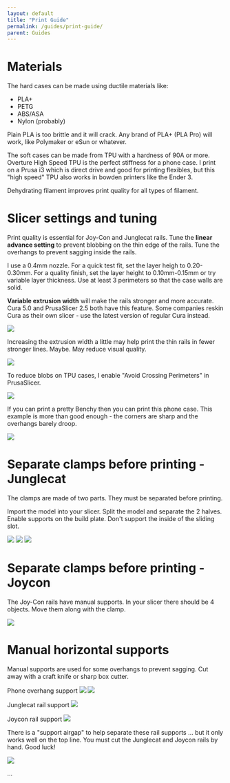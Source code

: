```yaml
---
layout: default
title: "Print Guide"
permalink: /guides/print-guide/
parent: Guides
---
```


# Materials

The hard cases can be made using ductile materials like:
 - PLA+
 - PETG
 - ABS/ASA
 - Nylon (probably)
 
Plain PLA is too brittle and it will crack. Any brand of PLA+ (PLA Pro) will work, like Polymaker or eSun or whatever.

The soft cases can be made from TPU with a hardness of 90A or more. Overture High Speed TPU is the perfect stiffness for a phone case. I print on a Prusa i3 which is direct drive and good for printing flexibles, but this "high speed" TPU also works in bowden printers like the Ender 3. 

Dehydrating filament improves print quality for all types of filament.

# Slicer settings and tuning

Print quality is essential for Joy-Con and Junglecat rails. Tune the **linear advance setting** to prevent blobbing on the thin edge of the rails. Tune the overhangs to prevent sagging inside the rails.

I use a 0.4mm nozzle. For a quick test fit, set the layer heigh to 0.20-0.30mm. For a quality finish, set the layer height to 0.10mm-0.15mm or try variable layer thickness. Use at least 3 perimeters so that the case walls are solid.

**Variable extrusion width** will make the rails stronger and more accurate. Cura 5.0 and PrusaSlicer 2.5 both have this feature. Some companies reskin Cura as their own slicer - use the latest version of regular Cura instead.

![](/images/print-guide/arachne.png)

Increasing the extrusion width a little may help print the thin rails in fewer stronger lines. Maybe. May reduce visual quality.

![](/images/print-guide/extrusion-width.png)

To reduce blobs on TPU cases, I enable "Avoid Crossing Perimeters" in PrusaSlicer.

![](/images/print-guide/avoid-crossing.png)

If you can print a pretty Benchy then you can print this phone case. This example is more than good enough - the corners are sharp and the overhangs barely droop.

![](/images/print-guide/benchy.jpg)

# Separate clamps before printing - Junglecat

The clamps are made of two parts. They must be separated before printing.

Import the model into your slicer. Split the model and separate the 2 halves. Enable supports on the build plate. Don't support the inside of the sliding slot.

![](/images/print-guide/split1.png)
![](/images/print-guide/split2.png)
![](/images/print-guide/split3.png)

# Separate clamps before printing - Joycon

The Joy-Con rails have manual supports. In your slicer there should be 4 objects. Move them along with the clamp. 

![](/images/print-guide/split4.png)

# Manual horizontal supports 

Manual supports are used for some overhangs to prevent sagging. Cut away with a craft knife or sharp box cutter.

Phone overhang support
![](/images/print-guide/manual-phone1.png)
![](/images/print-guide/manual-phone2.png)

Junglecat rail support
![](/images/print-guide/manual-junglecat.png)

Joycon rail support
![](/images/print-guide/manual-joycon.png)

There is a "support airgap" to help separate these rail supports ... but it only works well on the top line. You must cut the Junglecat and Joycon rails by hand. Good luck!

![](/images/print-guide/cut-rail.jpg)

...
